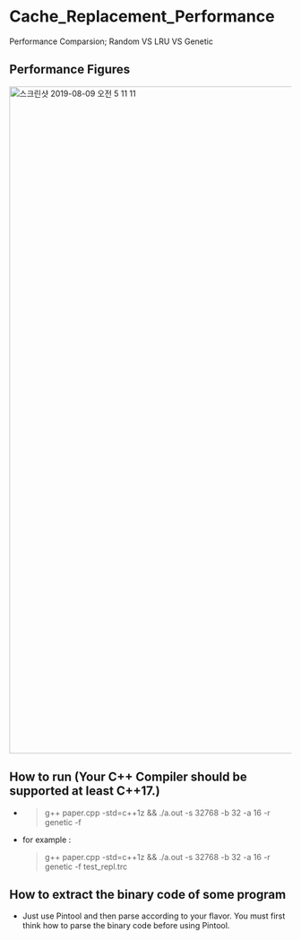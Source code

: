 # Cache_Replacement_Performance
Performance Comparsion; Random VS LRU VS Genetic

## Performance Figures
<img width="1190" alt="스크린샷 2019-08-09 오전 5 11 11" src="https://user-images.githubusercontent.com/12508269/62735149-7c37b680-ba65-11e9-979d-973a56f47fa0.png">

## How to run (Your C++ Compiler should be supported at least C++17.)
- > g++ paper.cpp -std=c++1z && ./a.out -s 32768 -b 32 -a 16 -r genetic -f <trace file>
- for example :
   > g++ paper.cpp -std=c++1z && ./a.out -s 32768 -b 32 -a 16 -r genetic -f test_repl.trc
   
## How to extract the binary code of some program
- Just use Pintool and then parse according to your flavor. You must first think how to parse the binary code before using Pintool.

